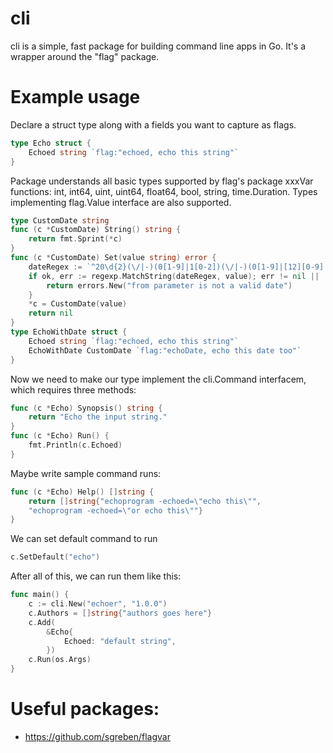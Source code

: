 # cli
cli is a simple, fast package for building command line apps in Go. It's a wrapper around the "flag" package.

# Example usage
Declare a struct type along with a fields you want to capture as flags.
```Go
type Echo struct {
    Echoed string `flag:"echoed, echo this string"`
}
```
Package understands all basic types supported by flag's package xxxVar functions: int, int64, uint, uint64, float64, bool, string, time.Duration. Types implementing flag.Value interface are also supported.
```Go
type CustomDate string
func (c *CustomDate) String() string {
	return fmt.Sprint(*c)
}
func (c *CustomDate) Set(value string) error {
	dateRegex := `^20\d{2}(\/|-)(0[1-9]|1[0-2])(\/|-)(0[1-9]|[12][0-9]|3[01])$`
	if ok, err := regexp.MatchString(dateRegex, value); err != nil || !ok {
		return errors.New("from parameter is not a valid date")
	}
	*c = CustomDate(value)
	return nil
}
type EchoWithDate struct {
    Echoed string `flag:"echoed, echo this string"`
    EchoWithDate CustomDate `flag:"echoDate, echo this date too"`
}
```
Now we need to make our type implement the cli.Command interfacem, which requires three methods:
```Go
func (c *Echo) Synopsis() string {
	return "Echo the input string."
}
func (c *Echo) Run() {
	fmt.Println(c.Echoed)
}
```
Maybe write sample command runs:
```Go
func (c *Echo) Help() []string {
	return []string{"echoprogram -echoed=\"echo this\"",
	"echoprogram -echoed=\"or echo this\""}
}
```
We can set default command to run
```Go
c.SetDefault("echo")
```
After all of this, we can run them like this:
```Go
func main() {
	c := cli.New("echoer", "1.0.0")
	c.Authors = []string{"authors goes here"}
	c.Add(
		&Echo{
			Echoed: "default string",
		})
	c.Run(os.Args)
}

```

# Useful packages:
* <https://github.com/sgreben/flagvar>
